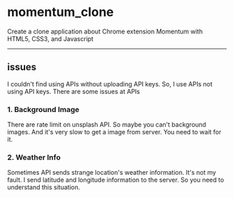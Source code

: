 # momentum_clone
Create a clone application about Chrome extension Momentum with HTML5, CSS3, and Javascript

----------------------------------------------------------------------------------------------------------

## issues
I couldn't find using APIs without uploading API keys.
So, I use APIs not using API keys.
There are some issues at APIs

### 1. Background Image
There are rate limit on unsplash API. So maybe you can't background images.
And it's very slow to get a image from server. You need to wait for it.

### 2. Weather Info
Sometimes API sends strange location's weather information. It's not my fault. I send latitude and longitude information to the server.
So you need to understand this situation.
